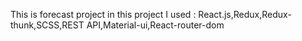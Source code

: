 This is forecast project
in this project I used : React.js,Redux,Redux-thunk,SCSS,REST API,Material-ui,React-router-dom
